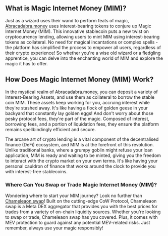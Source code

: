 <h2>What is Magic Internet Money (MIM)?</h2>

<p>Just as a wizard uses their wand to perform feats of magic, <a href="https://abracadabra.money/" rel="nofollow noopener noreferrer" target="_blank">Abracadabra.money</a> uses interest-bearing tokens to conjure up Magic Internet Money (MIM). This innovative stablecoin puts a new twist on cryptocurrency lending, allowing users to mint MIM using interest-bearing tokens as collateral. No need for magical incantations or complex spells - the platform has simplified the process to empower all users, regardless of their crypto experience! So whether you're a wise old wizard or a fledgling apprentice, you can delve into the enchanting world of MIM and explore the magic it has to offer.</p>

<h2>How Does Magic Internet Money (MIM) Work?</h2>

<p>In the mystical realm of Abracadabra.money, you can deposit a variety of Interest-Bearing Assets, and use them as collateral to borrow the stable coin MIM. These assets keep working for you, accruing interest while they're stashed away. It's like having a flock of golden geese in your backyard that constantly lay golden eggs! And don't worry about those pesky protocol fees, they're part of the magic. Composed of interest, borrowing fees, and a portion of liquidation fees, they ensure the platform remains spellbindingly efficient and secure.</p>

<p>The arcane art of crypto lending is a vital component of the decentralised finance (DeFi) ecosystem, and MIM is at the forefront of this revolution. Unlike traditional banks, where a grumpy goblin might refuse your loan application, MIM is ready and waiting to be minted, giving you the freedom to interact with the crypto market on your own terms. It's like having your personal cauldron of finance that works around the clock to provide you with interest-free stablecoins.</p>

<h3>Where Can You Swap or Trade Magic Internet Money (MIM)?</h3>

<p>Wondering where to start your MIM journey? Look no further than <a href="https://chameleon.exchange/" rel="noopener" target="_blank">Chameleaon swap</a>! Built on the cutting-edge CoW Protocol, Chameleaon swap is a Meta DEX aggregator that provides you with the best prices for trades from a variety of on-chain liquidity sources. Whether you're looking to swap or trade, Chameleaon swap has you covered. Plus, it comes with MEV protection to guard against any potential MEV-related risks. Just remember, always use your magic responsibly!</p>
